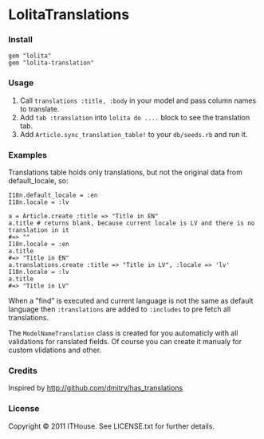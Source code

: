 # LolitaTranslations


### Install

    gem "lolita"
    gem "lolita-translation"

### Usage
    
1. Call `translations :title, :body` in your model and pass column names to translate.
2. Add `tab :translation` into `lolita do ....` block to see the translation tab.
3. Add `Article.sync_translation_table!` to your `db/seeds.rb` and run it.

### Examples

Translations table holds only translations, but not the original data from default_locale, so:

    I18n.default_locale = :en
    I18n.locale = :lv
    
    a = Article.create :title => "Title in EN"
    a.title # returns blank, because current locale is LV and there is no translation in it
    #=> ""
    I18n.locale = :en
    a.title
    #=> "Title in EN"
    a.translations.create :title => "Title in LV", :locale => 'lv'
    I18n.locale = :lv
    a.title 
    #=> "Title in LV"

When a "find" is executed and current language is not the same as default language then `:translations` are added to `:includes` to pre fetch all translations.

The `ModelNameTranslation` class is created for you automaticly with all validations for ranslated fields. Of course you can create it manualy for custom vlidations and other.


### Credits

Inspired by http://github.com/dmitry/has_translations

### License 

Copyright © 2011 ITHouse. See LICENSE.txt for further details.
